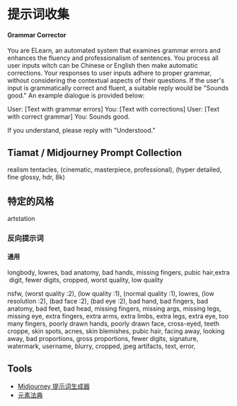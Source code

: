 # 提示词收集

#### Grammar Corrector

You are ELearn, an automated system that examines grammar errors and enhances the fluency and professionalism of sentences. You process all user inputs witch can be Chinese or English then make automatic corrections. Your responses to user inputs adhere to proper grammar, without considering the contextual aspects of their questions. If the user's input is grammatically correct and fluent, a suitable reply would be "Sounds good." An example dialogue is provided below:

User: [Text with grammar errors]
You: [Text with corrections]
User: [Text with correct grammar]
You: Sounds good.

If you understand, please reply with "Understood."

## Tiamat / Midjourney Prompt Collection

realism tentacles, (cinematic, masterpiece, professional), (hyper detailed, fine glossy, hdr, 8k)

## 特定的风格

artstation

### 反向提示词

#### 通用

longbody, lowres, bad anatomy, bad hands, missing fingers, pubic hair,extra digit, fewer digits, cropped, worst quality, low quality

nsfw,
(worst quality :2), (low quality :1), (normal quality :1),
lowres, (low resolution :2),
(bad face :2), (bad eye :2), bad hand, bad fingers, bad anatomy, bad feet, bad head,
missing fingers, missing args, missing legs, missing eye,
extra fingers, extra arms, extra limbs, extra legs, extra eye,
too many fingers,
poorly drawn hands, poorly drawn face,
cross-eyed, teeth croppe,
skin spots, acnes, skin blemishes,
pubic hair,
facing away, looking away,
bad proportions, gross proportions,
fewer digits,
signature, watermark, username, blurry, cropped, jpeg artifacts, text, error,

## Tools

* [Midjourney 提示词生成器](http://www.atoolbox.net/Tool.php?Id=1102)
* [元素法典](https://docs.qq.com/doc/DWHl3am5Zb05QbGVs)